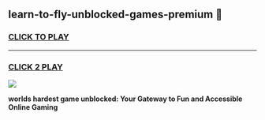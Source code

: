 
## learn-to-fly-unblocked-games-premium 👋
<h3>
<a href="https://premium.freeplayer.one?title=learn-to-fly-unblocked-games-premium&ref=14F">CLICK TO PLAY</a></h3>
<hr>

<h3>
<a href="https://premium.freeplayer.one?title=learn-to-fly-unblocked-games-premium&ref=14F">CLICK 2 PLAY</a>
  
</h3>

<a href="https://premium.freeplayer.one?title=learn-to-fly-unblocked-games-premium&ref=12F/"><img src="https://clearcache.store/games.png"></a>


**worlds hardest game unblocked: Your Gateway to Fun and Accessible Online Gaming**
